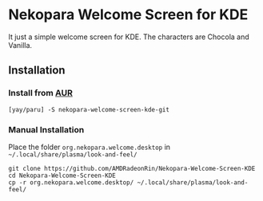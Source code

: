 # Nekopara Welcome Screen for KDE

It just a simple welcome screen for KDE.
The characters are Chocola and Vanilla.

## Installation
### Install from [AUR](https://aur.archlinux.org/packages/nekopara-welcome-screen-kde-git)

```shell
[yay/paru] -S nekopara-welcome-screen-kde-git
```

### Manual Installation

Place the folder `org.nekopara.welcome.desktop` in `~/.local/share/plasma/look-and-feel/`

```shell
git clone https://github.com/AMDRadeonRin/Nekopara-Welcome-Screen-KDE
cd Nekopara-Welcome-Screen-KDE
cp -r org.nekopara.welcome.desktop/ ~/.local/share/plasma/look-and-feel/
```
